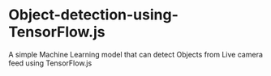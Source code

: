 # Object-detection-using-TensorFlow.js
A simple Machine Learning model that can detect Objects from Live camera feed using TensorFlow.js
